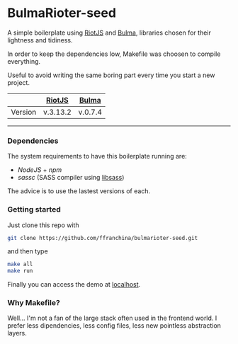 # BulmaRioter-seed
A simple boilerplate using [RiotJS] and [Bulma], libraries chosen for their lightness and tidiness.

In order to keep the dependencies low, Makefile was choosen to compile everything.

Useful to avoid writing the same boring part every time you start a new project.

|         | [RiotJS]  | [Bulma] |
| ------- | --------- | ------- |
| Version | v.3.13.2  | v.0.7.4 |

---

### Dependencies
The system requirements to have this boilerplate running are:
  - *NodeJS* + *npm*
  - *sassc* (SASS compiler using [libsass](http://sass-lang.com/libsass))
  
The advice is to use the lastest versions of each.

### Getting started
Just clone this repo with
```bash
git clone https://github.com/ffranchina/bulmarioter-seed.git
```

and then type
```bash
make all
make run
```

Finally you can access the demo at [localhost](http://localhost:8000).

### Why Makefile?
Well... I'm not a fan of the large stack often used in the frontend world. I prefer less dipendencies, less config files, less new pointless abstraction layers. 

[RiotJS]: <http://riotjs.com>
[Bulma]: <http://bulma.io>
